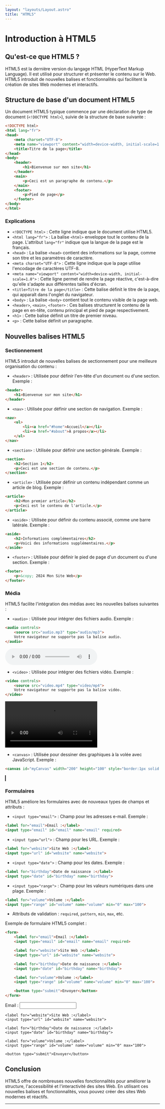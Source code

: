 ```yaml
---
layout: "layouts/Layout.astro"
title: "HTML5"
---
```


# Introduction à HTML5

## Qu'est-ce que HTML5 ?

HTML5 est la dernière version du langage HTML (HyperText Markup Language). Il est utilisé pour structurer et présenter le contenu sur le Web. HTML5 introduit de nouvelles balises et fonctionnalités qui facilitent la création de sites Web modernes et interactifs.

## Structure de base d'un document HTML5

Un document HTML5 typique commence par une déclaration de type de document (`<!DOCTYPE html>`), suivie de la structure de base suivante :

```html
<!DOCTYPE html>
<html lang="fr">
<head>
    <meta charset="UTF-8">
    <meta name="viewport" content="width=device-width, initial-scale=1.0">
    <title>Titre de la page</title>
</head>
<body>
    <header>
        <h1>Bienvenue sur mon site</h1>
    </header>
    <main>
        <p>Ceci est un paragraphe de contenu.</p>
    </main>
    <footer>
        <p>Pied de page</p>
    </footer>
</body>
</html>
```

### Explications

- `<!DOCTYPE html>` : Cette ligne indique que le document utilise HTML5.
- `<html lang="fr">` : La balise `<html>` enveloppe tout le contenu de la page. L'attribut `lang="fr"` indique que la langue de la page est le français.
- `<head>` : La balise `<head>` contient des informations sur la page, comme son titre et les paramètres de caractère.
- `<meta charset="UTF-8">` : Cette ligne indique que la page utilise l'encodage de caractères UTF-8.
- `<meta name="viewport" content="width=device-width, initial-scale=1.0">` : Cette ligne permet de rendre la page réactive, c'est-à-dire qu'elle s'adapte aux différentes tailles d'écran.
- `<title>Titre de la page</title>` : Cette balise définit le titre de la page, qui apparaît dans l'onglet du navigateur.
- `<body>` : La balise `<body>` contient tout le contenu visible de la page web.
- `<header>`, `<main>`, `<footer>` : Ces balises structurent le contenu de la page en en-tête, contenu principal et pied de page respectivement.
- `<h1>` : Cette balise définit un titre de premier niveau.
- `<p>` : Cette balise définit un paragraphe.

## Nouvelles balises HTML5

### Sectionnement

HTML5 introduit de nouvelles balises de sectionnement pour une meilleure organisation du contenu :

- `<header>` : Utilisée pour définir l'en-tête d'un document ou d'une section. Exemple :
```html
<header>
    <h1>Bienvenue sur mon site</h1>
</header>
```

- `<nav>` : Utilisée pour définir une section de navigation. Exemple :
```html
<nav>
    <ul>
        <li><a href="#home">Accueil</a></li>
        <li><a href="#about">À propos</a></li>
    </ul>
</nav>
```

- `<section>` : Utilisée pour définir une section générale. Exemple :
```html
<section>
    <h2>Section 1</h2>
    <p>Ceci est une section de contenu.</p>
</section>
```

- `<article>` : Utilisée pour définir un contenu indépendant comme un article de blog. Exemple :
```html
<article>
    <h2>Mon premier article</h2>
    <p>Ceci est le contenu de l'article.</p>
</article>
```

- `<aside>` : Utilisée pour définir du contenu associé, comme une barre latérale. Exemple :
```html
<aside>
    <h2>Informations complémentaires</h2>
    <p>Voici des informations supplémentaires.</p>
</aside>
```

- `<footer>` : Utilisée pour définir le pied de page d'un document ou d'une section. Exemple :
```html
<footer>
    <p>&copy; 2024 Mon Site Web</p>
</footer>
```

### Média

HTML5 facilite l'intégration des médias avec les nouvelles balises suivantes :

- `<audio>` : Utilisée pour intégrer des fichiers audio. Exemple :
```html
<audio controls>
    <source src="audio.mp3" type="audio/mp3">
    Votre navigateur ne supporte pas la balise audio.
</audio>
```

<div style="margin:auto;">
<audio controls>
    <source src="audio.mp3" type="audio/mp3">
    Votre navigateur ne supporte pas la balise audio.
</audio>
</div>

- `<video>` : Utilisée pour intégrer des fichiers vidéo. Exemple :
```html
<video controls>
    <source src="video.mp4" type="video/mp4">
    Votre navigateur ne supporte pas la balise vidéo.
</video>
```

<div style="margin:auto;">
<video controls>
    <source src="video.mp4" type="video/mp4">
    Votre navigateur ne supporte pas la balise vidéo.
</video>
</div>

- `<canvas>` : Utilisée pour dessiner des graphiques à la volée avec JavaScript. Exemple :
```html
<canvas id="myCanvas" width="200" height="100" style="border:1px solid #000000;"></canvas>
```

<canvas id="myCanvas" width="200" height="100" style="border:1px solid #000000;"></canvas>

### Formulaires

HTML5 améliore les formulaires avec de nouveaux types de champs et attributs :

- `<input type="email">` : Champ pour les adresses e-mail. Exemple :
```html
<label for="email">Email :</label>
<input type="email" id="email" name="email" required>
```

- `<input type="url">` : Champ pour les URL. Exemple :
```html
<label for="website">Site Web :</label>
<input type="url" id="website" name="website">
```

- `<input type="date">` : Champ pour les dates. Exemple :
```html
<label for="birthday">Date de naissance :</label>
<input type="date" id="birthday" name="birthday">
```

- `<input type="range">` : Champ pour les valeurs numériques dans une plage. Exemple :
```html
<label for="volume">Volume :</label>
<input type="range" id="volume" name="volume" min="0" max="100">
```

- Attributs de validation : `required`, `pattern`, `min`, `max`, etc.

Exemple de formulaire HTML5 complet :

```html
<form>
    <label for="email">Email :</label>
    <input type="email" id="email" name="email" required>

    <label for="website">Site Web :</label>
    <input type="url" id="website" name="website">

    <label for="birthday">Date de naissance :</label>
    <input type="date" id="birthday" name="birthday">

    <label for="volume">Volume :</label>
    <input type="range" id="volume" name="volume" min="0" max="100">

    <button type="submit">Envoyer</button>
</form>
```

<form>
    <label for="email">Email :</label>
    <input type="email" id="email" name="email" required>

    <label for="website">Site Web :</label>
    <input type="url" id="website" name="website">

    <label for="birthday">Date de naissance :</label>
    <input type="date" id="birthday" name="birthday">

    <label for="volume">Volume :</label>
    <input type="range" id="volume" name="volume" min="0" max="100">

    <button type="submit">Envoyer</button>
</form>

## Conclusion

HTML5 offre de nombreuses nouvelles fonctionnalités pour améliorer la structure, l'accessibilité et l'interactivité des sites Web. En utilisant ces nouvelles balises et fonctionnalités, vous pouvez créer des sites Web modernes et réactifs.

---
